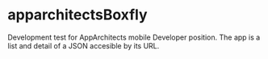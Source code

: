 # apparchitectsBoxfly

Development test for AppArchitects mobile Developer position. The app is a list and detail of a JSON accesible by its URL.
